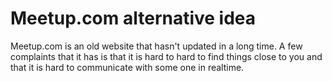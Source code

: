 # Meetup.com alternative idea

Meetup.com is an old website that hasn't updated in a long time. A few complaints that it has is that it is hard to hard to find things close to you and that it is hard to communicate with some one in realtime.
